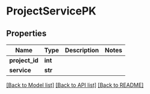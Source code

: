 # ProjectServicePK

## Properties
Name | Type | Description | Notes
------------ | ------------- | ------------- | -------------
**project_id** | **int** |  | 
**service** | **str** |  | 

[[Back to Model list]](../README.md#documentation-for-models) [[Back to API list]](../README.md#documentation-for-api-endpoints) [[Back to README]](../README.md)

